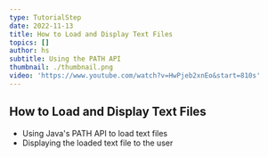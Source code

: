 ```yaml
---
type: TutorialStep
date: 2022-11-13
title: How to Load and Display Text Files
topics: []
author: hs
subtitle: Using the PATH API
thumbnail: ./thumbnail.png
video: 'https://www.youtube.com/watch?v=HwPjeb2xnEo&start=810s'
---
```


## How to Load and Display Text Files
- Using Java's PATH API to load text files
- Displaying the loaded text file to the user
